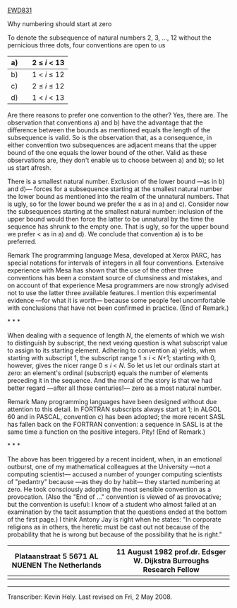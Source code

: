 [EWD831](https://www.cs.utexas.edu/users/EWD/ewd08xx/EWD831.PDF)

Why numbering should start at zero

To denote the subsequence of natural numbers 2, 3, ..., 12 without the pernicious three dots, four conventions are open to us



| a)   |      | 2 ≤ *i* < 13 |
| ---- | ---- | ------------ |
| b)   |      | 1 < *i* ≤ 12 |
| c)   |      | 2 ≤ *i* ≤ 12 |
| d)   |      | 1 < *i* < 13 |

Are there reasons to prefer one convention to the other? Yes, there are. The observation that conventions a) and b) have the advantage that the difference between the bounds as mentioned equals the length of the subsequence is valid. So is the observation that, as a consequence, in either convention two subsequences are adjacent means that the upper bound of the one equals the lower bound of the other. Valid as these observations are, they don't enable us to choose between a) and b); so let us start afresh.

There is a smallest natural number. Exclusion of the lower bound —as in b) and d)— forces for a subsequence starting at the smallest natural number the lower bound as mentioned into the realm of the unnatural numbers. That is ugly, so for the lower bound we prefer the ≤ as in a) and c). Consider now the subsequences starting at the smallest natural number: inclusion of the upper bound would then force the latter to be unnatural by the time the sequence has shrunk to the empty one. That is ugly, so for the upper bound we prefer < as in a) and d). We conclude that convention a) is to be preferred.

Remark The programming language Mesa, developed at Xerox PARC, has special notations for intervals of integers in all four conventions. Extensive experience with Mesa has shown that the use of the other three conventions has been a constant source of clumsiness and mistakes, and on account of that experience Mesa programmers are now strongly advised not to use the latter three available features. I mention this experimental evidence —for what it is worth— because some people feel uncomfortable with conclusions that have not been confirmed in practice. (End of Remark.)

\*        *
*

When dealing with a sequence of length *N*, the elements of which we wish to distinguish by subscript, the next vexing question is what subscript value to assign to its starting element. Adhering to convention a) yields, when starting with subscript 1, the subscript range 1 ≤ *i* < *N*+1; starting with 0, however, gives the nicer range 0 ≤  *i* < *N*. So let us let our ordinals start at zero: an element's ordinal (subscript) equals the number of elements preceding it in the sequence. And the moral of the story is that we had better regard —after all those centuries!— zero as a most natural number.

Remark Many programming languages have been designed without due attention to this detail. In FORTRAN subscripts always start at 1; in ALGOL 60 and in PASCAL, convention c) has been adopted; the more recent SASL has fallen back on the FORTRAN convention: a sequence in SASL is at the same time a function on the positive integers. Pity! (End of Remark.)

\*        *
*

The above has been triggered by a recent incident, when, in an emotional outburst, one of my mathematical colleagues at the University —not a computing scientist— accused a number of younger computing scientists of "pedantry" because —as they do by habit— they started numbering at zero. He took consciously adopting the most sensible convention as a provocation. (Also the "End of ..." convention is viewed of as provocative; but the convention is useful: I know of a student who almost failed at an examination by the tacit assumption that the questions ended at the bottom of the first page.) I think Antony Jay is right when he states: "In corporate religions as in others, the heretic must be cast out not because of the probability that he is wrong but because of the possibility that he is right."



| Plataanstraat 5 5671 AL NUENEN The Netherlands |      | 11 August 1982 prof.dr. Edsger W. Dijkstra Burroughs Research Fellow |
| ---------------------------------------------- | ---- | ------------------------------------------------------------ |
|                                                |      |                                                              |



------

Transcriber: Kevin Hely.
Last revised on Fri, 2 May 2008.
